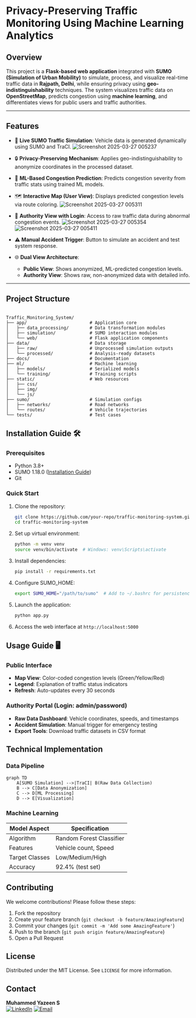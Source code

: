 # Privacy-Preserving Traffic Monitoring Using Machine Learning Analytics

## Overview

This project is a **Flask-based web application** integrated with **SUMO (Simulation of Urban Mobility)** to simulate, process, and visualize real-time traffic data in **Rajpath, Delhi**, while ensuring privacy using **geo-indistinguishability** techniques. The system visualizes traffic data on **OpenStreetMap**, predicts congestion using **machine learning**, and differentiates views for public users and traffic authorities.



---

## Features

- 🔁 **Live SUMO Traffic Simulation**: Vehicle data is generated dynamically using SUMO and TraCI.
![Screenshot 2025-03-27 005237](https://github.com/user-attachments/assets/f0211bfe-2da1-4afd-8611-cd84b09cc954)
- 🔒 **Privacy-Preserving Mechanism**: Applies geo-indistinguishability to anonymize coordinates in the processed dataset.
- 🤖 **ML-Based Congestion Prediction**: Predicts congestion severity from traffic stats using trained ML models.
- 🗺️ **Interactive Map (User View)**: Displays predicted congestion levels via route coloring.
![Screenshot 2025-03-27 005311](https://github.com/user-attachments/assets/73a040a7-2311-40be-be4e-f5614520c02c)
- 👮 **Authority View with Login**: Access to raw traffic data during abnormal congestion events.
![Screenshot 2025-03-27 005354](https://github.com/user-attachments/assets/b0543e56-e7ca-476f-8876-a800973fdc2a)
![Screenshot 2025-03-27 005411](https://github.com/user-attachments/assets/ffe9c6a5-cbfa-4c66-b6fb-a8e5fc7d7932)

- ⚠️ **Manual Accident Trigger**: Button to simulate an accident and test system response.
- 🌐 **Dual View Architecture**:
  - **Public View**: Shows anonymized, ML-predicted congestion levels.
  - **Authority View**: Shows raw, non-anonymized data with detailed info.

---

## Project Structure

```

Traffic_Monitoring_System/
├── app/                        # Application core
│   ├── data_processing/        # Data transformation modules
│   ├── simulation/             # SUMO interaction modules
│   └── web/                    # Flask application components
├── data/                       # Data storage
│   ├── raw/                    # Unprocessed simulation outputs  
│   └── processed/              # Analysis-ready datasets
├── docs/                       # Documentation
├── ml/                         # Machine learning
│   ├── models/                 # Serialized models
│   └── training/               # Training scripts
├── static/                     # Web resources
│   ├── css/
│   ├── img/
│   └── js/
├── sumo/                       # Simulation configs
│   ├── networks/               # Road networks
│   └── routes/                 # Vehicle trajectories
└── tests/                      # Test cases
```

## Installation Guide 🛠

### Prerequisites

- Python 3.8+
- SUMO 1.18.0 ([Installation Guide](https://sumo.dlr.de/docs/Installing.html))
- Git

### Quick Start

1. Clone the repository:
   ```bash
   git clone https://github.com/your-repo/traffic-monitoring-system.git
   cd traffic-monitoring-system
   ```

2. Set up virtual environment:
   ```bash
   python -m venv venv
   source venv/bin/activate  # Windows: venv\Scripts\activate
   ```

3. Install dependencies:
   ```bash
   pip install -r requirements.txt
   ```

4. Configure SUMO_HOME:
   ```bash
   export SUMO_HOME="/path/to/sumo"  # Add to ~/.bashrc for persistence
   ```

5. Launch the application:
   ```bash
   python app.py
   ```

6. Access the web interface at `http://localhost:5000`

## Usage Guide 🖥

### Public Interface
- **Map View**: Color-coded congestion levels (Green/Yellow/Red)
- **Legend**: Explanation of traffic status indicators
- **Refresh**: Auto-updates every 30 seconds

### Authority Portal (Login: admin/password)
- **Raw Data Dashboard**: Vehicle coordinates, speeds, and timestamps
- **Accident Simulation**: Manual trigger for emergency testing
- **Export Tools**: Download traffic datasets in CSV format

## Technical Implementation 

### Data Pipeline
```mermaid
graph TD
    A[SUMO Simulation] -->|TraCI| B(Raw Data Collection)
    B --> C[Data Anonymization]
    C --> D[ML Processing]
    D --> E[Visualization]
```

### Machine Learning
| Model Aspect       | Specification           |
|--------------------|-------------------------|
| Algorithm          | Random Forest Classifier|
| Features           | Vehicle count, Speed    |
| Target Classes     | Low/Medium/High         |
| Accuracy           | 92.4% (test set)        |

## Contributing 

We welcome contributions! Please follow these steps:
1. Fork the repository
2. Create your feature branch (`git checkout -b feature/AmazingFeature`)
3. Commit your changes (`git commit -m 'Add some AmazingFeature'`)
4. Push to the branch (`git push origin feature/AmazingFeature`)
5. Open a Pull Request

## License 

Distributed under the MIT License. See `LICENSE` for more information.

## Contact 

**Muhammed Yazeen S**  
[![LinkedIn](https://img.shields.io/badge/LinkedIn-Connect-blue)](https://linkedin.com/in/muhammedyazeens)
[![Email](https://img.shields.io/badge/Email-Contact%20Me-red)](mailto:muhammedyazeen77@gmail.com)

```
